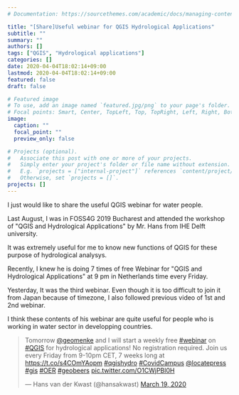 ```yaml
---
# Documentation: https://sourcethemes.com/academic/docs/managing-content/

title: "[Share]Useful webinar for QGIS Hydrological Applications"
subtitle: ""
summary: ""
authors: []
tags: ["QGIS", "Hydrological applications"]
categories: []
date: 2020-04-04T18:02:14+09:00
lastmod: 2020-04-04T18:02:14+09:00
featured: false
draft: false

# Featured image
# To use, add an image named `featured.jpg/png` to your page's folder.
# Focal points: Smart, Center, TopLeft, Top, TopRight, Left, Right, BottomLeft, Bottom, BottomRight.
image:
  caption: ""
  focal_point: ""
  preview_only: false

# Projects (optional).
#   Associate this post with one or more of your projects.
#   Simply enter your project's folder or file name without extension.
#   E.g. `projects = ["internal-project"]` references `content/project/deep-learning/index.md`.
#   Otherwise, set `projects = []`.
projects: []
---
```


I just would like to share the useful QGIS webinar for water people.

Last August, I was in FOSS4G 2019 Bucharest and attended the workshop of "QGIS and Hydrological Applications" by Mr. Hans from IHE Delft university.

It was extremely useful for me to know new functions of QGIS for these purpose of hydrological analysys.

Recently, I knew he is doing 7 times of free Webinar for "QGIS and Hydrological Applications" at 9 pm in Netherlands time every Friday.

Yesterday, It was the third webinar. Even though it is too difficult to join it from Japan because of timezone, I also followed previous video of 1st and 2nd webinar.

I think these contents of his webinar are quite useful for people who is working in water sector in developping countries.

<blockquote class="twitter-tweet"><p lang="en" dir="ltr">Tomorrow <a href="https://twitter.com/geomenke?ref_src=twsrc%5Etfw">@geomenke</a> and I will start a weekly free <a href="https://twitter.com/hashtag/webinar?src=hash&amp;ref_src=twsrc%5Etfw">#webinar</a> on <a href="https://twitter.com/hashtag/QGIS?src=hash&amp;ref_src=twsrc%5Etfw">#QGIS</a> for hydrological applications! No registration required. Join us every Friday from 9-10pm CET, 7 weeks long at <a href="https://t.co/s4COmYAopm">https://t.co/s4COmYAopm</a> <a href="https://twitter.com/hashtag/qgishydro?src=hash&amp;ref_src=twsrc%5Etfw">#qgishydro</a> <a href="https://twitter.com/hashtag/CovidCampus?src=hash&amp;ref_src=twsrc%5Etfw">#CovidCampus</a> <a href="https://twitter.com/locatepress?ref_src=twsrc%5Etfw">@locatepress</a> <a href="https://twitter.com/hashtag/gis?src=hash&amp;ref_src=twsrc%5Etfw">#gis</a> <a href="https://twitter.com/hashtag/OER?src=hash&amp;ref_src=twsrc%5Etfw">#OER</a> <a href="https://twitter.com/hashtag/geobeers?src=hash&amp;ref_src=twsrc%5Etfw">#geobeers</a> <a href="https://t.co/O1CWjPBl0H">pic.twitter.com/O1CWjPBl0H</a></p>&mdash; Hans van der Kwast (@hansakwast) <a href="https://twitter.com/hansakwast/status/1240725060635287557?ref_src=twsrc%5Etfw">March 19, 2020</a></blockquote> <script async src="https://platform.twitter.com/widgets.js" charset="utf-8"></script>